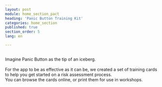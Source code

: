 ```yaml
---
layout: post
module: home_section_pact
heading: 'Panic Button Training Kit'
categories: home_section
published: true
section_order: 5
lang: en

---
```


<br/>Imagine Panic Button as the tip of an iceberg. <br/><br/> For the app to be as effective as it can be, we created a set of training cards<br/> to help you get started on a risk assessment process. <br/> You can browse the cards online, or print them for use in workshops.<br/>